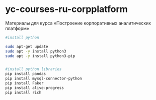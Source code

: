# yc-courses-ru-corpplatform
Материалы для курса «Построение корпоративных аналитических платформ»

```bash
#install python

sudo apt-get update
sudo apt -y install python3
sudo apt -y install python3-pip


#install python libraries
pip install pandas
pip install mysql-connector-python
pip install Faker
pip install alive-progress
pip install rich
```
